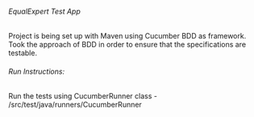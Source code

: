 ###### EqualExpert Test App
Project is being set up with Maven using Cucumber BDD as framework. Took the approach of BDD in order to ensure that
 the specifications are testable.

###### Run Instructions:
Run the tests using CucumberRunner class - /src/test/java/runners/CucumberRunner
